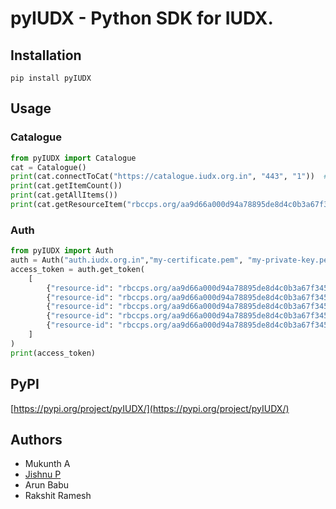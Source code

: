 # pyIUDX - Python SDK for IUDX.

## Installation
```
pip install pyIUDX
```

## Usage

### Catalogue
```python
from pyIUDX import Catalogue 
cat = Catalogue()
print(cat.connectToCat("https://catalogue.iudx.org.in", "443", "1"))  # IP/ Domain, Port, Version 
print(cat.getItemCount())
print(cat.getAllItems())
print(cat.getResourceItem("rbccps.org/aa9d66a000d94a78895de8d4c0b3a67f3450e531/pscdcl/aqm-bosch-climo/Pune Railway Station_28"))

```

### Auth 
```python
from pyIUDX import Auth 
auth = Auth("auth.iudx.org.in","my-certificate.pem", "my-private-key.pem")
access_token = auth.get_token(
	[
		{"resource-id": "rbccps.org/aa9d66a000d94a78895de8d4c0b3a67f3450e531/pscdcl/aqm-bosch-climo/Pune-Railway-Station-1"},
		{"resource-id": "rbccps.org/aa9d66a000d94a78895de8d4c0b3a67f3450e531/pscdcl/aqm-bosch-climo/Pune-Railway-Station-2"},
		{"resource-id": "rbccps.org/aa9d66a000d94a78895de8d4c0b3a67f3450e531/pscdcl/aqm-bosch-climo/Pune-Railway-Station-3"},
		{"resource-id": "rbccps.org/aa9d66a000d94a78895de8d4c0b3a67f3450e531/pscdcl/aqm-bosch-climo/Pune-Railway-Station-4"},
		{"resource-id": "rbccps.org/aa9d66a000d94a78895de8d4c0b3a67f3450e531/pscdcl/aqm-bosch-climo/Pune-Railway-Station-5"}
	]
)
print(access_token)
```

## PyPI
[https://pypi.org/project/pyIUDX/](https://pypi.org/project/pyIUDX/)

## Authors
* Mukunth A
* [Jishnu P](https://jishnujayakumar.github.io)
* Arun Babu
* Rakshit Ramesh

